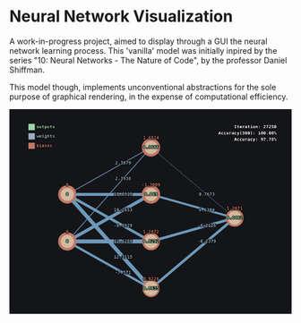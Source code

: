 # Neural Network Visualization

A work-in-progress project, aimed to display through a GUI the neural network learning process.
This 'vanilla' model was initially inpired by the series "10: Neural Networks - The Nature of Code", by the professor Daniel Shiffman.

This model though, implements unconventional abstractions for the sole purpose of graphical rendering, in the expense of computational efficiency.

![The NN model rendering on a canvas](./nnv.png)